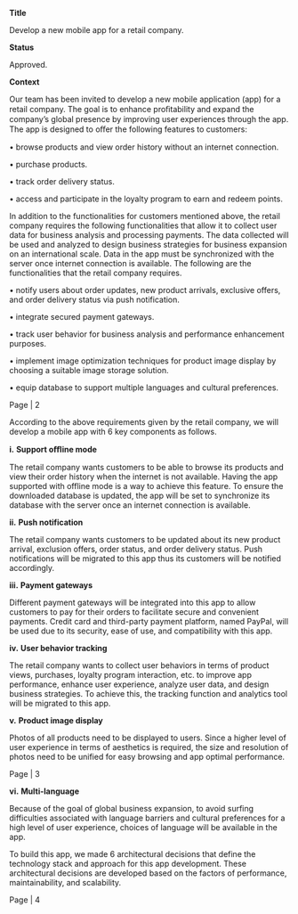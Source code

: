 <a name="br1"></a> 

**Title**

Develop a new mobile app for a retail company.

**Status**

Approved.

**Context**

Our team has been invited to develop a new mobile application (app) for a retail company. The goal is to enhance proﬁtability and expand the company’s global presence by improving user experiences through the app. The app is designed to oﬀer the following features to customers:

•	browse products and view order history without an internet connection.

•	purchase products.

•	track order delivery status. 

•	access and participate in the loyalty program to earn and redeem points.


In addition to the functionalities for customers mentioned above, the retail company requires the following functionalities that allow it to collect user data for business analysis and processing payments. The data collected will be used and analyzed to design business strategies for business expansion on an international scale. Data in the app must be synchronized with the server once internet connection is available. The following are the functionalities that the retail company requires.

•	notify users about order updates, new product arrivals, exclusive offers, and order delivery status via push notification.

•	integrate secured payment gateways.

•	track user behavior for business analysis and performance enhancement purposes.

•	implement image optimization techniques for product image display by choosing a suitable image storage solution.

•	equip database to support multiple languages and cultural preferences.

Page | 2



<a name="br2"></a> 

According to the above requirements given by the retail company, we will develop a mobile app with 6 key components as follows.

**i.** **Support oﬄine mode**

The retail company wants customers to be able to browse its products and view their order history when the internet is not available. Having the app supported with offline mode is a way to achieve this feature. To ensure the downloaded database is updated, the app will be set to synchronize its database with the server once an internet connection is available.

**ii.** **Push notification**

The retail company wants customers to be updated about its new product arrival, exclusion offers, order status, and order delivery status. Push notifications will be migrated to this app thus its customers will be notified accordingly.

**iii.** **Payment gateways**

Different payment gateways will be integrated into this app to allow customers to pay for their orders to facilitate secure and convenient payments. Credit card and third-party payment platform, named PayPal, will be used due to its security, ease of use, and compatibility with this app.

**iv.** **User behavior tracking**

The retail company wants to collect user behaviors in terms of product views, purchases, loyalty program interaction, etc. to improve app performance, enhance user experience, analyze user data, and design business strategies. To achieve this, the tracking function and analytics tool will be migrated to this app.

**v.** **Product image display**

Photos of all products need to be displayed to users. Since a higher level of user experience in terms of aesthetics is required, the size and resolution of photos need to be unified for easy browsing and app optimal performance.

Page | 3



<a name="br3"></a> 

**vi.** **Multi-language**

Because of the goal of global business expansion, to avoid surfing difficulties associated with language barriers and cultural preferences for a high level of user experience, choices of language will be available in the app. 

To build this app, we made 6 architectural decisions that define the technology stack and approach for this app development. These architectural decisions are developed based on the factors of performance, maintainability, and scalability.

Page | 4


